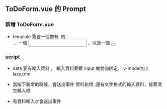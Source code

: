 ## ToDoForm.vue 的 Prompt

### 新增 ToDoForm.vue
- template
需要一個帶有 <label> 的 <form> 、一個 <input> ，以及一個 <button>

### script
- data 要有輸入資料 ， 輸入資料要跟 input 做雙向綁定， v-model加上 lazy,trim

- 當按下新增的時候，會送出事件 資料新增 ,還有文字格式的輸入資料，接著清空輸入框

- 有資料輸入才會送出事件

